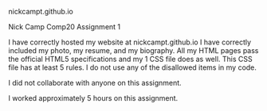 nickcampt.github.io

Nick Camp
Comp20
Assignment 1

I have correctly hosted my website at nickcampt.github.io
I have correctly included my photo, my resume, and my biography. All my HTML pages
pass the official HTML5 specifications and my 1 CSS file does as well. This CSS file has
at least 5 rules. I do not use any of the disallowed items in my code.

I did not collaborate with anyone on this assignment.

I worked approximately 5 hours on this assignment. 
